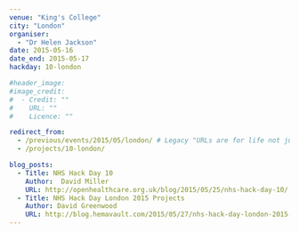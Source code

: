 ```yaml
---
venue: "King's College"
city: "London"
organiser:
  - "Dr Helen Jackson"
date: 2015-05-16
date_end: 2015-05-17
hackday: 10-london

#header_image: 
#image_credit: 
#  - Credit: ""
#    URL: ""
#    Licence: ""

redirect_from:
  - /previous/events/2015/05/london/ # Legacy "URLs are for life not just for Christmas"
  - /projects/10-london/

blog_posts:
  - Title: NHS Hack Day 10
    Author:  David Miller
    URL: http://openhealthcare.org.uk/blog/2015/05/25/nhs-hack-day-10/
  - Title: NHS Hack Day London 2015 Projects
    Author: David Greenwood
    URL: http://blog.hemavault.com/2015/05/27/nhs-hack-day-london-2015-projects/
---
```

